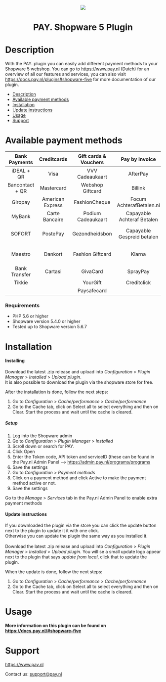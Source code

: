 <p align="center">
<img src="https://www.pay.nl/uploads/1/brands/main_logo.png" />
</p>
<h1 align="center">PAY. Shopware 5 Plugin</h1>

# Description

With the PAY. plugin you can easily add different payment methods to your Shopware 5 webshop. You can go to https://www.pay.nl (Dutch) for an overview of all our features and services, you can also visit https://docs.pay.nl/plugins#shopware-five for more documentation of our plugin.

- [Description](#description)
- [Available payment methods](#available-payment-methods)
- [Installation](#installation)
- [Update instructions](#update-instructions)
- [Usage](#usage)
- [Support](#support)

# Available payment methods

Bank Payments  | Creditcards | Gift cards & Vouchers | Pay by invoice | Others | 
:-----------: | :-----------: | :-----------: | :-----------: | :-----------: |
iDEAL + QR |Visa | VVV Cadeaukaart | AfterPay | PayPal |
Bancontact + QR |  Mastercard | Webshop Giftcard | Billink | WeChatPay | 
Giropay |American Express | FashionCheque |Focum AchterafBetalen.nl | AmazonPay |
MyBank | Carte Bancaire | Podium Cadeaukaart | Capayable Achteraf Betalen | Cashly | 
SOFORT | PostePay | Gezondheidsbon | Capayable Gespreid betalen | Pay Fixed Price (phone) |
Maestro | Dankort | Fashion Giftcard | Klarna | Instore Payments (POS) |
Bank Transfer | Cartasi | GivaCard | SprayPay | Przelewy24 | 
| Tikkie | | YourGift | Creditclick | | 
| | | Paysafecard |

### Requirements
- PHP 5.6 or higher
- Shopware version 5.4.0 or higher
- Tested up to Shopware version 5.6.7

# Installation
#### Installing
Download the latest .zip release and upload into *Configuration* > *Plugin Manager* > *Installed* > *Upload plugin*. <br/>It is also possible to download the plugin via the shopware store for free.

After the installation is done, follow the next steps:
1. Go to *Configuration* > *Cache/performance* > *Cache/performance*
2. Go to the Cache tab, click on Select all to select everything and then on Clear. Start the process and wait until the cache is cleared.

##### Setup

1. Log into the Shopware admin
2. Go to *Configuration* > *Plugin Manager* > *Installed*
3. Scroll down or search for PAY.
4. Click Open
5. Enter the Token code, API token and serviceID (these can be found in the Pay.nl Admin Panel --> https://admin.pay.nl/programs/programs
6. Save the settings
7. Go to *Configuration* > *Payment methods*
8. Click on a payment method and click Active to make the payment method active or not.
9. Save the settings

Go to the *Manage* > *Services* tab in the Pay.nl Admin Panel to enable extra payment methods


#### Update instructions

If you downloaded the plugin via the store you can click the update button next to the plugin to update it it with one click. <br/>Otherwise you can update the plugin the same way as you installed it. <br/><br/>Download the latest .zip release and upload into *Configuration* > *Plugin Manager* > *Installed* > *Upload plugin*. You will se a small update logo appear next to the plugin that says *update from local*, click that to update the plugin.

When the update is done, follow the next steps:
1. Go to *Configuration* > *Cache/performance* > *Cache/performance*
2. Go to the Cache tab, click on Select all to select everything and then on Clear. Start the process and wait until the cache is cleared.

# Usage

**More information on this plugin can be found on https://docs.pay.nl/#shopware-five**

# Support
https://www.pay.nl

Contact us: support@pay.nl

